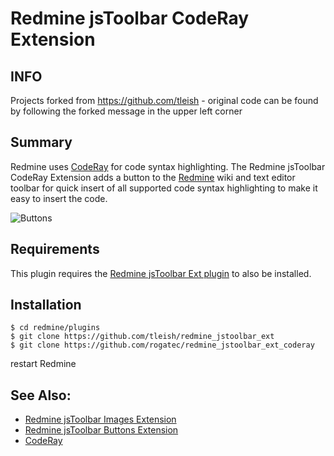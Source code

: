 # Redmine jsToolbar CodeRay Extension

## INFO

Projects forked from https://github.com/tleish - original code can be found by following the forked message in the upper left corner

## Summary

Redmine uses [CodeRay](http://coderay.rubychan.de/) for code syntax highlighting.  The Redmine jsToolbar CodeRay Extension adds a button to the [Redmine](http://www.redmine.org/) wiki and text editor toolbar for quick insert of all supported code syntax highlighting to make it easy to insert the code. 

![Buttons](https://raw.githubusercontent.com/tleish/redmine_jstoolbar_ext_coderay/master/assets/images/screenshot.png)

## Requirements

This plugin requires the [Redmine jsToolbar Ext plugin](https://github.com/tleish/redmine_jstoolbar_ext) to also be installed.

## Installation

```
$ cd redmine/plugins                          
$ git clone https://github.com/tleish/redmine_jstoolbar_ext
$ git clone https://github.com/rogatec/redmine_jstoolbar_ext_coderay
```

restart Redmine

## See Also:
                                 
* [Redmine jsToolbar Images Extension](https://github.com/tleish/redmine_jstoolbar_ext_images)
* [Redmine jsToolbar Buttons Extension](https://github.com/rogatec/redmine_jstoolbar_ext_buttons)
* [CodeRay](http://coderay.rubychan.de/)
